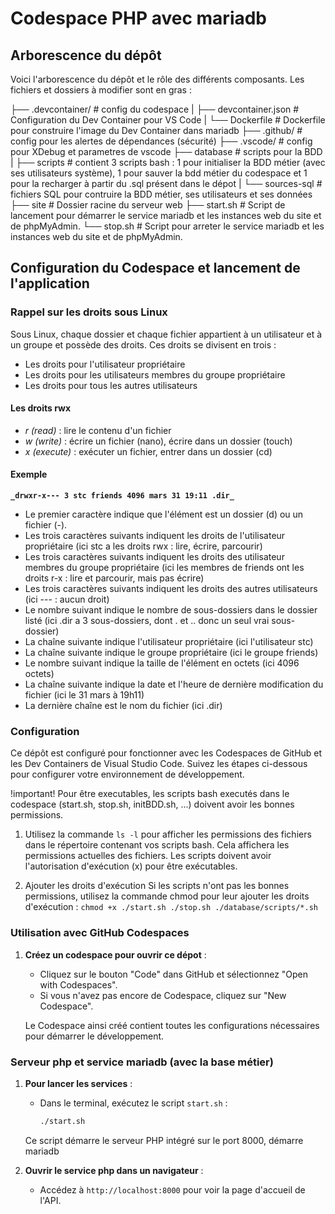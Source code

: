 # Codespace PHP avec mariadb

## Arborescence du dépôt

Voici l'arborescence du dépôt et le rôle des différents composants. Les fichiers et dossiers à modifier sont en gras :

├── .devcontainer/ # config du codespace
|  ├── devcontainer.json # Configuration du Dev Container pour VS Code
|  └── Dockerfile # Dockerfile pour construire l'image du Dev Container  dans mariadb 
├── .github/ # config pour les alertes de dépendances (sécurité)
├── .vscode/ # config pour XDebug et parametres de vscode
├── database # scripts pour la BDD
|  ├── scripts # contient 3 scripts bash : 1 pour initialiser la BDD métier (avec ses utilisateurs système), 1 pour sauver la bdd métier du codespace et 1 pour la recharger à partir du .sql présent dans le dépot
|  └── sources-sql # fichiers SQL pour contruire la BDD métier, ses utilisateurs et ses données 
├── site # Dossier racine du serveur web
├── start.sh # Script de lancement pour démarrer le service mariadb et les instances web du site et de phpMyAdmin.
└── stop.sh # Script pour arreter le service mariadb et les instances web du site et de phpMyAdmin.


## Configuration du Codespace et lancement de l'application

### Rappel sur les droits sous Linux
Sous Linux, chaque dossier et chaque fichier appartient à un utilisateur et à un groupe et possède des droits.
Ces droits se divisent en trois :
* Les droits pour l'utilisateur propriétaire
* Les droits pour les utilisateurs membres du groupe propriétaire
* Les droits pour tous les autres utilisateurs
 #### Les droits rwx
* _r (read)_ : lire le contenu d'un fichier 
* _w (write)_ : écrire un fichier (nano), écrire dans un dossier (touch)
* _x (execute)_ : exécuter un fichier, entrer dans un dossier (cd)
 #### Exemple
 **```_drwxr-x--- 3 stc friends 4096 mars 31 19:11 .dir_```**
 * Le premier caractère indique que l'élément est un dossier (d) ou un fichier (-).
 * Les trois caractères suivants indiquent les droits de l'utilisateur propriétaire (ici stc a les droits rwx : lire, écrire, parcourir)
 * Les trois caractères suivants indiquent les droits des utilisateur membres du groupe propriétaire (ici les membres de friends ont les droits r-x : lire et parcourir, mais pas écrire)
 * Les trois caractères suivants indiquent les droits des autres utilisateurs (ici --- : aucun droit)
 * Le nombre suivant indique le nombre de sous-dossiers dans le dossier listé (ici .dir a 3 sous-dossiers, dont . et .. donc un seul vrai sous-dossier)
 * La chaîne suivante indique l'utilisateur propriétaire (ici l'utilisateur stc)
 * La chaîne suivante indique le groupe propriétaire (ici le groupe friends)
 * Le nombre suivant indique la taille de l'élément en octets (ici 4096 octets)
 * La chaîne suivante indique la date et l'heure de dernière modification du fichier (ici le 31 mars à 19h11)
 * La dernière chaîne est le nom du fichier (ici .dir)
### Configuration 
Ce dépôt est configuré pour fonctionner avec les Codespaces de GitHub et les Dev Containers de Visual Studio Code. Suivez les étapes ci-dessous pour configurer votre environnement de développement.

!important! 
Pour être executables, les scripts bash executés dans le codespace (start.sh, stop.sh, initBDD.sh, ...) doivent avoir les bonnes permissions.

1. Utilisez la commande ```ls -l``` pour afficher les permissions des fichiers dans le répertoire contenant vos scripts bash.
Cela affichera les permissions actuelles des fichiers. Les scripts doivent avoir l'autorisation d'exécution (x) pour être exécutables.

2. Ajouter les droits d'exécution
Si les scripts n'ont pas les bonnes permissions, utilisez la commande chmod pour leur ajouter les droits d'exécution :
```chmod +x ./start.sh ./stop.sh ./database/scripts/*.sh```


### Utilisation avec GitHub Codespaces
1. **Créez un codespace pour ouvrir ce dépot** :
   - Cliquez sur le bouton "Code" dans GitHub et sélectionnez "Open with Codespaces".
   - Si vous n'avez pas encore de Codespace, cliquez sur "New Codespace".

   Le Codespace ainsi créé contient toutes les configurations nécessaires pour démarrer le développement.

### Serveur php et service mariadb (avec la base métier)

1. **Pour lancer les services** :
   - Dans le terminal, exécutez le script `start.sh` :
     ```bash
     ./start.sh
     ```
   Ce script démarre le serveur PHP intégré sur le port 8000, démarre mariadb 

2. **Ouvrir le service php dans un navigateur** :
   - Accédez à `http://localhost:8000` pour voir la page d'accueil de l'API.

